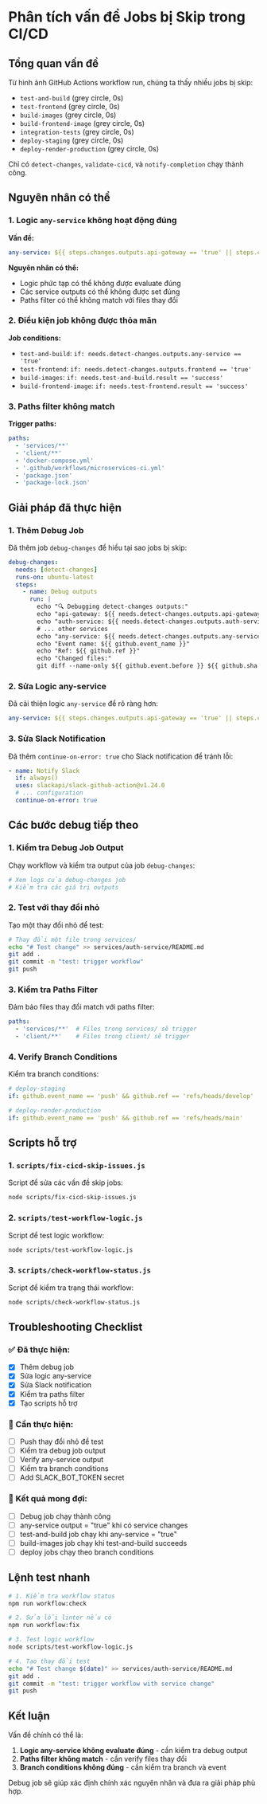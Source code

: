 # Phân tích vấn đề Jobs bị Skip trong CI/CD

## Tổng quan vấn đề

Từ hình ảnh GitHub Actions workflow run, chúng ta thấy nhiều jobs bị skip:
- `test-and-build` (grey circle, 0s)
- `test-frontend` (grey circle, 0s) 
- `build-images` (grey circle, 0s)
- `build-frontend-image` (grey circle, 0s)
- `integration-tests` (grey circle, 0s)
- `deploy-staging` (grey circle, 0s)
- `deploy-render-production` (grey circle, 0s)

Chỉ có `detect-changes`, `validate-cicd`, và `notify-completion` chạy thành công.

## Nguyên nhân có thể

### 1. Logic `any-service` không hoạt động đúng

**Vấn đề:**
```yaml
any-service: ${{ steps.changes.outputs.api-gateway == 'true' || steps.changes.outputs.auth-service == 'true' || ... }}
```

**Nguyên nhân có thể:**
- Logic phức tạp có thể không được evaluate đúng
- Các service outputs có thể không được set đúng
- Paths filter có thể không match với files thay đổi

### 2. Điều kiện job không được thỏa mãn

**Job conditions:**
- `test-and-build`: `if: needs.detect-changes.outputs.any-service == 'true'`
- `test-frontend`: `if: needs.detect-changes.outputs.frontend == 'true'`
- `build-images`: `if: needs.test-and-build.result == 'success'`
- `build-frontend-image`: `if: needs.test-frontend.result == 'success'`

### 3. Paths filter không match

**Trigger paths:**
```yaml
paths:
  - 'services/**'
  - 'client/**'
  - 'docker-compose.yml'
  - '.github/workflows/microservices-ci.yml'
  - 'package.json'
  - 'package-lock.json'
```

## Giải pháp đã thực hiện

### 1. Thêm Debug Job

Đã thêm job `debug-changes` để hiểu tại sao jobs bị skip:

```yaml
debug-changes:
  needs: [detect-changes]
  runs-on: ubuntu-latest
  steps:
    - name: Debug outputs
      run: |
        echo "🔍 Debugging detect-changes outputs:"
        echo "api-gateway: ${{ needs.detect-changes.outputs.api-gateway }}"
        echo "auth-service: ${{ needs.detect-changes.outputs.auth-service }}"
        # ... other services
        echo "any-service: ${{ needs.detect-changes.outputs.any-service }}"
        echo "Event name: ${{ github.event_name }}"
        echo "Ref: ${{ github.ref }}"
        echo "Changed files:"
        git diff --name-only ${{ github.event.before }} ${{ github.sha }}
```

### 2. Sửa Logic any-service

Đã cải thiện logic `any-service` để rõ ràng hơn:

```yaml
any-service: ${{ steps.changes.outputs.api-gateway == 'true' || steps.changes.outputs.auth-service == 'true' || steps.changes.outputs.link-service == 'true' || steps.changes.outputs.community-service == 'true' || steps.changes.outputs.chat-service == 'true' || steps.changes.outputs.news-service == 'true' || steps.changes.outputs.admin-service == 'true' || steps.changes.outputs.phishtank-service == 'true' || steps.changes.outputs.criminalip-service == 'true' }}
```

### 3. Sửa Slack Notification

Đã thêm `continue-on-error: true` cho Slack notification để tránh lỗi:

```yaml
- name: Notify Slack
  if: always()
  uses: slackapi/slack-github-action@v1.24.0
  # ... configuration
  continue-on-error: true
```

## Các bước debug tiếp theo

### 1. Kiểm tra Debug Job Output

Chạy workflow và kiểm tra output của job `debug-changes`:

```bash
# Xem logs của debug-changes job
# Kiểm tra các giá trị outputs
```

### 2. Test với thay đổi nhỏ

Tạo một thay đổi nhỏ để test:

```bash
# Thay đổi một file trong services/
echo "# Test change" >> services/auth-service/README.md
git add .
git commit -m "test: trigger workflow"
git push
```

### 3. Kiểm tra Paths Filter

Đảm bảo files thay đổi match với paths filter:

```yaml
paths:
  - 'services/**'  # Files trong services/ sẽ trigger
  - 'client/**'    # Files trong client/ sẽ trigger
```

### 4. Verify Branch Conditions

Kiểm tra branch conditions:

```yaml
# deploy-staging
if: github.event_name == 'push' && github.ref == 'refs/heads/develop'

# deploy-render-production  
if: github.event_name == 'push' && github.ref == 'refs/heads/main'
```

## Scripts hỗ trợ

### 1. `scripts/fix-cicd-skip-issues.js`

Script để sửa các vấn đề skip jobs:

```bash
node scripts/fix-cicd-skip-issues.js
```

### 2. `scripts/test-workflow-logic.js`

Script để test logic workflow:

```bash
node scripts/test-workflow-logic.js
```

### 3. `scripts/check-workflow-status.js`

Script để kiểm tra trạng thái workflow:

```bash
node scripts/check-workflow-status.js
```

## Troubleshooting Checklist

### ✅ Đã thực hiện:
- [x] Thêm debug job
- [x] Sửa logic any-service
- [x] Sửa Slack notification
- [x] Kiểm tra paths filter
- [x] Tạo scripts hỗ trợ

### 🔄 Cần thực hiện:
- [ ] Push thay đổi nhỏ để test
- [ ] Kiểm tra debug job output
- [ ] Verify any-service output
- [ ] Kiểm tra branch conditions
- [ ] Add SLACK_BOT_TOKEN secret

### 🎯 Kết quả mong đợi:
- [ ] Debug job chạy thành công
- [ ] any-service output = "true" khi có service changes
- [ ] test-and-build job chạy khi any-service = "true"
- [ ] build-images job chạy khi test-and-build succeeds
- [ ] deploy jobs chạy theo branch conditions

## Lệnh test nhanh

```bash
# 1. Kiểm tra workflow status
npm run workflow:check

# 2. Sửa lỗi linter nếu có
npm run workflow:fix

# 3. Test logic workflow
node scripts/test-workflow-logic.js

# 4. Tạo thay đổi test
echo "# Test change $(date)" >> services/auth-service/README.md
git add .
git commit -m "test: trigger workflow with service change"
git push
```

## Kết luận

Vấn đề chính có thể là:
1. **Logic any-service không evaluate đúng** - cần kiểm tra debug output
2. **Paths filter không match** - cần verify files thay đổi
3. **Branch conditions không đúng** - cần kiểm tra branch và event

Debug job sẽ giúp xác định chính xác nguyên nhân và đưa ra giải pháp phù hợp. 